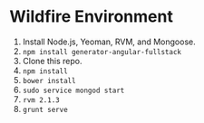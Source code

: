 # Wildfire Environment
1. Install Node.js, Yeoman, RVM, and Mongoose.
2. `npm install generator-angular-fullstack`
3. Clone this repo.
4. `npm install`
5. `bower install`
6. `sudo service mongod start`
7. `rvm 2.1.3`
8. `grunt serve`
